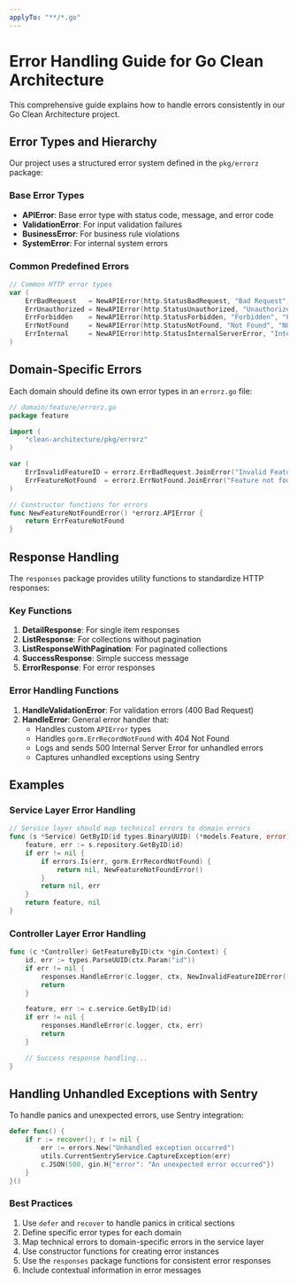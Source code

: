 ```yaml
---
applyTo: "**/*.go"
---
```

# Error Handling Guide for Go Clean Architecture

This comprehensive guide explains how to handle errors consistently in our Go Clean Architecture project.

## Error Types and Hierarchy

Our project uses a structured error system defined in the `pkg/errorz` package:

### Base Error Types

- **APIError**: Base error type with status code, message, and error code
- **ValidationError**: For input validation failures
- **BusinessError**: For business rule violations
- **SystemError**: For internal system errors

### Common Predefined Errors

```go
// Common HTTP error types
var (
    ErrBadRequest   = NewAPIError(http.StatusBadRequest, "Bad Request", "BAD_REQUEST")
    ErrUnauthorized = NewAPIError(http.StatusUnauthorized, "Unauthorized", "UNAUTHORIZED")
    ErrForbidden    = NewAPIError(http.StatusForbidden, "Forbidden", "FORBIDDEN")
    ErrNotFound     = NewAPIError(http.StatusNotFound, "Not Found", "NOT_FOUND")
    ErrInternal     = NewAPIError(http.StatusInternalServerError, "Internal Server Error", "INTERNAL_ERROR")
)
```

## Domain-Specific Errors

Each domain should define its own error types in an `errorz.go` file:

```go
// domain/feature/errorz.go
package feature

import (
	"clean-architecture/pkg/errorz"
)

var (
	ErrInvalidFeatureID = errorz.ErrBadRequest.JoinError("Invalid Feature ID")
	ErrFeatureNotFound  = errorz.ErrNotFound.JoinError("Feature not found")
)

// Constructor functions for errors
func NewFeatureNotFoundError() *errorz.APIError {
	return ErrFeatureNotFound
}
```

## Response Handling

The `responses` package provides utility functions to standardize HTTP responses:

### Key Functions

1. **DetailResponse**: For single item responses
2. **ListResponse**: For collections without pagination
3. **ListResponseWithPagination**: For paginated collections
4. **SuccessResponse**: Simple success message
5. **ErrorResponse**: For error responses

### Error Handling Functions

1. **HandleValidationError**: For validation errors (400 Bad Request)
2. **HandleError**: General error handler that:
   - Handles custom `APIError` types
   - Handles `gorm.ErrRecordNotFound` with 404 Not Found
   - Logs and sends 500 Internal Server Error for unhandled errors
   - Captures unhandled exceptions using Sentry

## Examples

### Service Layer Error Handling

```go
// Service layer should map technical errors to domain errors
func (s *Service) GetByID(id types.BinaryUUID) (*models.Feature, error) {
    feature, err := s.repository.GetByID(id)
    if err != nil {
        if errors.Is(err, gorm.ErrRecordNotFound) {
            return nil, NewFeatureNotFoundError()
        }
        return nil, err
    }
    return feature, nil
}
```

### Controller Layer Error Handling

```go
func (c *Controller) GetFeatureByID(ctx *gin.Context) {
    id, err := types.ParseUUID(ctx.Param("id"))
    if err != nil {
        responses.HandleError(c.logger, ctx, NewInvalidFeatureIDError())
        return
    }

    feature, err := c.service.GetByID(id)
    if err != nil {
        responses.HandleError(c.logger, ctx, err)
        return
    }

    // Success response handling...
}
```

## Handling Unhandled Exceptions with Sentry

To handle panics and unexpected errors, use Sentry integration:

```go
defer func() {
    if r := recover(); r != nil {
        err := errors.New("Unhandled exception occurred")
        utils.CurrentSentryService.CaptureException(err)
        c.JSON(500, gin.H{"error": "An unexpected error occurred"})
    }
}()
```

### Best Practices

1. Use `defer` and `recover` to handle panics in critical sections
2. Define specific error types for each domain
3. Map technical errors to domain-specific errors in the service layer
4. Use constructor functions for creating error instances
5. Use the `responses` package functions for consistent error responses
6. Include contextual information in error messages
